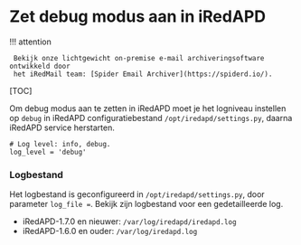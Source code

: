 # Zet debug modus aan in iRedAPD

!!! attention

	 Bekijk onze lichtgewicht on-premise e-mail archiveringsoftware ontwikkeld door 
	 het iRedMail team: [Spider Email Archiver](https://spiderd.io/).

[TOC]

Om debug modus aan te zetten in iRedAPD moet je het logniveau instellen op `debug` in
iRedAPD configuratiebestand `/opt/iredapd/settings.py`, daarna iRedAPD
service herstarten.

```
# Log level: info, debug.
log_level = 'debug'
```

### Logbestand

Het logbestand is geconfigureerd in `/opt/iredapd/settings.py`, door parameter `log_file =`.
Bekijk zijn logbestand voor een gedetailleerde log.

* iRedAPD-1.7.0 en nieuwer: `/var/log/iredapd/iredapd.log`
* iRedAPD-1.6.0 en ouder: `/var/log/iredapd.log`
